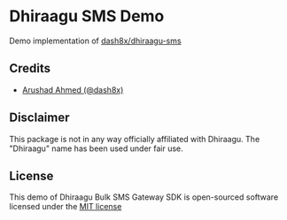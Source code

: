# Dhiraagu SMS Demo
Demo implementation of [dash8x/dhiraagu-sms](https://github.com/dash8x/dhiraagu-sms)

## Credits

- [Arushad Ahmed (@dash8x)](http://arushad.org)

## Disclaimer

This package is not in any way officially affiliated with Dhiraagu.
The "Dhiraagu" name has been used under fair use.

## License

This demo of Dhiraagu Bulk SMS Gateway SDK is open-sourced software licensed under the [MIT license](http://opensource.org/licenses/MIT)
